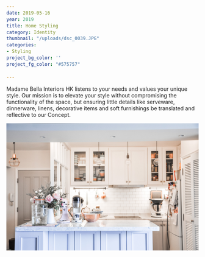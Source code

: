 ```yaml
---
date: 2019-05-16
year: 2019
title: Home Styling
category: Identity
thumbnail: "/uploads/dsc_0039.JPG"
categories:
- Styling
project_bg_color: ''
project_fg_color: "#575757"

---
```

Madame Bella Interiors HK listens to your needs and values your unique style. Our mission is to elevate your style without compromising the functionality of the space, but ensuring little details like serveware, dinnerware, linens, decorative items and soft furnishings be translated and reflective to our Concept.

  
![](/uploads/dsc_0039.JPG)
